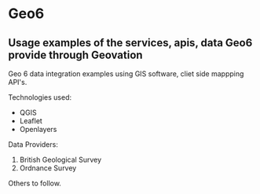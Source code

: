 # Geo6
## Usage examples of the services, apis, data Geo6 provide through Geovation

Geo 6 data integration examples using GIS software, cliet side mappping API's.

Technologies used:
* QGIS
* Leaflet
* Openlayers

Data Providers:
1. British Geological Survey
2. Ordnance Survey

Others to follow.
